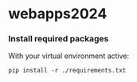 # webapps2024
 


### Install required packages
With your virtual environment active:
```commandline
pip install -r ./requirements.txt
```